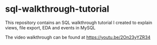 # sql-walkthrough-tutorial
This repository contains an SQL walkthrough tutorial I created to explain views, file export, EDA and events in MySQL

The video walkthrough can be found at https://youtu.be/2On23yYZR34
